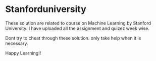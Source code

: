 # Stanforduniversity
These solution are related to course on Machine Learning by Stanford University.
I have uploaded all the assignment and quizez week wise.

Dont try to cheat through these solution. only take help when it is necessary.

Happy Learning!!
